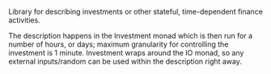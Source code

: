 Library for describing investments or other stateful, time-dependent finance activities. 

The description happens in the Investment monad which is then run for a number of hours, or days; 
maximum granularity for controlling the investment is 1 minute. Investment wraps around the IO monad,
so any external inputs/random can be used within the description right away.
